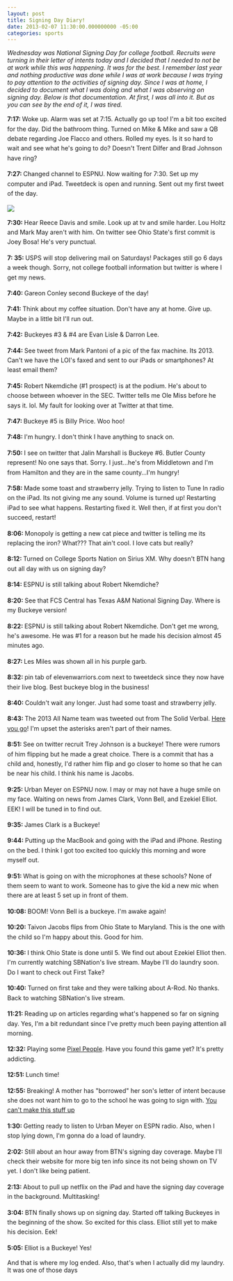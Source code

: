 ```yaml
---
layout: post
title: Signing Day Diary!
date: 2013-02-07 11:30:00.000000000 -05:00
categories: sports
---
```

<p><em>Wednesday was National Signing Day for college football. Recruits were turning in their letter of intents today and I decided that I needed to not be at work while this was happening. It was for the best. I remember last year and nothing productive was done while I was at work because I was trying to pay attention to the activities of signing day. Since I was at home, I decided to document what I was doing and what I was observing on signing day. Below is that documentation. At first, I was all into it. But as you can see by the end of it, I was tired.</em></p>
<p><strong>7:17:&nbsp;</strong><span style="line-height:1.6em;">Woke up. Alarm was set at 7:15. Actually go up too! I'm a bit too excited for the day. Did the bathroom thing. Turned on Mike &amp; Mike and saw a QB debate regarding Joe Flacco and others. Rolled my eyes. Is it so hard to wait and see what he's going to do? Doesn't Trent Dilfer and Brad Johnson have ring?</span></p>
<p><strong>7:27:&nbsp;</strong><span style="line-height:1.6em;">Changed channel to ESPNU. Now waiting for 7:30. Set up my computer and iPad. Tweetdeck is open and running. Sent out my first tweet of the day.</span></p>
<p><img src="assets/screenshot2013-02-06at10-27-55pm1.png" />
<p><strong>7:30:&nbsp;</strong><span style="line-height:1.6em;">Hear Reece Davis and smile. Look up at tv and smile harder. Lou Holtz and Mark May aren't with him. On twitter see Ohio State's first commit is Joey Bosa! He's very punctual.</span></p>
<p><strong>7: 35:&nbsp;</strong><span style="line-height:1.6em;">USPS will stop delivering mail on Saturdays! Packages still go 6 days a week though. Sorry, not college football information but twitter is where I get my news.</span></p>
<p><strong>7:40:&nbsp;</strong><span style="line-height:1.6em;">Gareon Conley second Buckeye of the day!</span></p>
<p><strong>7:41:&nbsp;</strong><span style="line-height:1.6em;">Think about my coffee situation. Don't have any at home. Give up. Maybe in a little bit I'll run out.</span></p>
<p><strong>7:42:</strong><span style="line-height:1.6em;">&nbsp;Buckeyes #3 &amp; #4 are Evan Lisle &amp; Darron Lee.&nbsp;</span></p>
<p><strong>7:44:&nbsp;</strong><span style="line-height:1.6em;">See tweet from Mark Pantoni of a pic of the fax machine. Its 2013. Can't we have the LOI's faxed and sent to our iPads or smartphones? At least email them?</span></p>
<p><strong>7:45:&nbsp;</strong><span style="line-height:1.6em;">Robert Nkemdiche (#1 prospect) is at the podium. He's about to choose between whoever in the SEC. Twitter tells me Ole Miss before he says it. lol. My fault for looking over at Twitter at that time.</span></p>
<p><strong>7:47:&nbsp;</strong><span style="line-height:1.6em;">Buckeye #5 is Billy Price. Woo hoo!</span></p>
<p><strong>7:48:&nbsp;</strong><span style="line-height:1.6em;">I'm hungry. I don't think I have anything to snack on.&nbsp;</span></p>
<p><strong>7:50:&nbsp;</strong><span style="line-height:1.6em;">I see on twitter that Jalin Marshall is Buckeye #6. Butler County represent! No one says that. Sorry. I just…he's from Middletown and I'm from Hamilton and they are in the same county…I'm hungry!&nbsp;</span></p>
<p><strong>7:58:&nbsp;</strong><span style="line-height:1.6em;">Made some toast and strawberry jelly. Trying to listen to Tune In radio on the iPad. Its not giving me any sound. Volume is turned up! Restarting iPad to see what happens. Restarting fixed it. Well then, if at first you don't succeed, restart!</span></p>
<p><strong>8:06:&nbsp;</strong><span style="line-height:1.6em;">Monopoly is getting a new cat piece and twitter is telling me its replacing the iron? What??? That ain't cool. I love cats but really?</span></p>
<p><strong>8:12:&nbsp;</strong><span style="line-height:1.6em;">Turned on College Sports Nation on Sirius XM. Why doesn't BTN hang out all day with us on signing day?</span></p>
<p><strong>8:14:&nbsp;</strong><span style="line-height:1.6em;">ESPNU is still talking about Robert Nkemdiche?&nbsp;</span></p>
<p><strong>8:20:&nbsp;</strong><span style="line-height:1.6em;">See that FCS Central has Texas A&amp;M National Signing Day. Where is my Buckeye version!</span></p>
<p><strong>8:22:&nbsp;</strong><span style="line-height:1.6em;">ESPNU is still talking about Robert Nkemdiche. Don't get me wrong, he's awesome. He was #1 for a reason but he made his decision almost 45 minutes ago.&nbsp;</span></p>
<p><strong>8:27:&nbsp;</strong><span style="line-height:1.6em;">Les Miles was shown all in his purple garb.&nbsp;</span></p>
<p><strong>8:32:&nbsp;</strong><span style="line-height:1.6em;">pin tab of elevenwarriors.com next to tweetdeck since they now have their live blog. Best buckeye blog in the business!</span></p>
<p><strong>8:40:&nbsp;</strong><span style="line-height:1.6em;">Couldn't wait any longer. Just had some toast and strawberry jelly.&nbsp;</span></p>
<p><strong>8:43:&nbsp;</strong><span style="line-height:1.6em;">The 2013 All Name team was tweeted out from The Solid Verbal.&nbsp;</span><a href="https://docs.google.com/document/d/19vk0hqriK9xkpS5C__gVhLTGqE15yb-YnFxp8fY5AVI/edit" style="line-height:1.6em;">Here you go</a><span style="line-height:1.6em;">!&nbsp;I'm upset the asterisks aren't part of their names.</span></p>
<p><strong>8:51:&nbsp;</strong><span style="line-height:1.6em;">See on twitter recruit Trey Johnson is a buckeye! There were rumors of him flipping but he made a great choice. There is a commit that has a child and, honestly, I'd rather him flip and go closer to home so that he can be near his child. I think his name is Jacobs.&nbsp;</span></p>
<p><strong>9:25:&nbsp;</strong><span style="line-height:1.6em;">Urban Meyer on ESPNU now. I may or may not have a huge smile on my face. Waiting on news from James Clark, Vonn Bell, and Ezekiel Elliot. EEK! I will be tuned in to find out.&nbsp;</span></p>
<p><strong>9:35:&nbsp;</strong><span style="line-height:1.6em;">James Clark is a Buckeye!</span></p>
<p><strong>9:44:&nbsp;</strong><span style="line-height:1.6em;">Putting up the MacBook and going with the iPad and iPhone. Resting on the bed. I think I got too excited too quickly this morning and wore myself out.</span></p>
<p><strong>9:51:&nbsp;</strong><span style="line-height:1.6em;">What is going on with the microphones at these schools? None of them seem to want to work. Someone has to give the kid a new mic when there are at least 5 set up in front of them.&nbsp;</span></p>
<p><strong>10:08:&nbsp;</strong><span style="line-height:1.6em;">BOOM! Vonn Bell is a buckeye. I'm awake again!</span></p>
<p><strong>10:20:&nbsp;</strong><span style="line-height:1.6em;">Taivon Jacobs flips from Ohio State to Maryland. This is the one with the child so I'm happy about this. Good for him.</span></p>
<p><strong>10:36:&nbsp;</strong><span style="line-height:1.6em;">I think Ohio State is done until 5. We find out about Ezekiel Elliot then. I'm currently watching SBNation's live stream. Maybe I'll do laundry soon. Do I want to check out First Take?&nbsp;</span></p>
<p><strong>10:40:&nbsp;</strong><span style="line-height:1.6em;">Turned on first take and they were talking about A-Rod. No thanks. Back to watching SBNation's live stream.</span></p>
<p><strong>11:21:&nbsp;</strong><span style="line-height:1.6em;">Reading up on articles regarding what's happened so far on signing day. Yes, I'm a bit redundant since I've pretty much been paying attention all morning.</span></p>
<p><strong>12:32:&nbsp;</strong><span style="line-height:1.6em;">Playing some&nbsp;</span><a href="http://www.ign.com/wikis/pixel-people" style="line-height:1.6em;">Pixel People</a><span style="line-height:1.6em;">. Have you found this game yet? It's pretty addicting.&nbsp;</span></p>
<p><strong>12:51:&nbsp;</strong><span style="line-height:1.6em;">Lunch time!</span></p>
<p><strong>12:55:&nbsp;</strong><span style="line-height:1.6em;">Breaking! A mother has "borrowed" her son's letter of intent because she does not want him to go to the school he was going to sign with.&nbsp;</span><a href="http://www.sbnation.com/college-football-recruiting/2013/2/6/3959996/alex-collins-mom-recruit-letter-national-signing-day" style="line-height:1.6em;">You can't make this stuff up</a></p>
<p><strong style="line-height:1.6em;">1:30:&nbsp;</strong><span style="line-height:1.6em;">Getting ready to listen to Urban Meyer on ESPN radio. Also, when I stop lying down, I'm gonna do a load of laundry.&nbsp;</span></p>
<p><strong>2:02:&nbsp;</strong><span style="line-height:1.6em;">Still about an hour away from BTN's signing day coverage. Maybe I'll check their website for more big ten info since its not being shown on TV yet. I don't like being patient.&nbsp;</span></p>
<p><strong>2:13:&nbsp;</strong><span style="line-height:1.6em;">About to pull up netflix on the iPad and have the signing day coverage in the background. Multitasking!</span></p>
<p><strong>3:04:&nbsp;</strong><span style="line-height:1.6em;">BTN finally shows up on signing day. Started off talking Buckeyes in the beginning of the show. So excited for this class. Elliot still yet to make his decision. Eek!</span></p>
<p><strong>5:05:&nbsp;</strong><span style="line-height:1.6em;">Elliot is a Buckeye! Yes!</span></p>
<p>And that is where my log ended. Also, that's when I actually did my laundry. It was one of those days&nbsp;</p>
